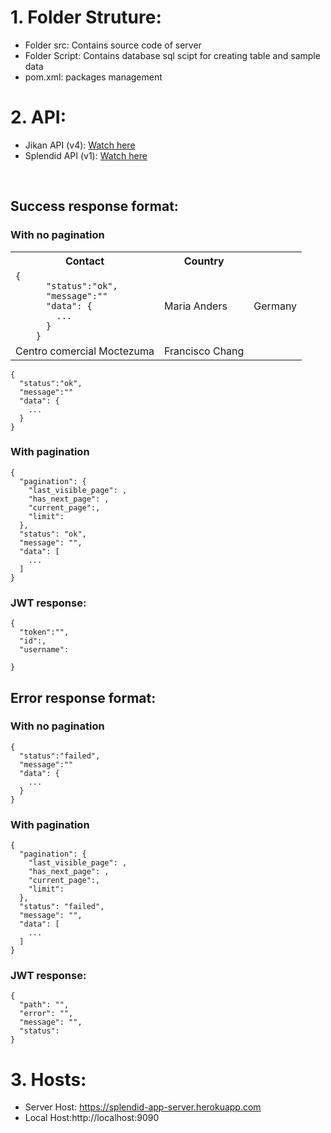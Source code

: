 # 1. Folder Struture:

- Folder src: Contains source code of server
- Folder Script: Contains database sql scipt for creating table and sample data
- pom.xml: packages management

# 2. API:

-   Jikan API (v4): [Watch here](https://docs.api.jikan.moe/)
-   Splendid API (v1): [Watch here](https://documenter.getpostman.com/view/17594467/UzR1K2eW) 

<br>

## Success response format:

### With no pagination
<table>
  <tr>
    <th>Contact</th>
    <th>Country</th>
  </tr>
  <tr>
    <td><code>{
      "status":"ok",
      "message":""
      "data": {
        ...
      }
    }</code> </td>
    <td>Maria Anders</td>
    <td>Germany</td>
  </tr>
  <tr>
    <td>Centro comercial Moctezuma</td>
    <td>Francisco Chang</td>
  </tr>
</table>

                 


```
{
  "status":"ok",
  "message":""
  "data": {
    ...
  }
}
```

### With pagination

```
{
  "pagination": {
    "last_visible_page": ,
    "has_next_page": ,
    "current_page":,
    "limit":
  },
  "status": "ok",
  "message": "",
  "data": [
    ...
  ]
}
```

### JWT response:

```
{
  "token":"",
  "id":,
  "username":

}
```

## Error response format:

### With no pagination

```
{
  "status":"failed",
  "message":""
  "data": {
    ...
  }
}
```

### With pagination

```
{
  "pagination": {
    "last_visible_page": ,
    "has_next_page": ,
    "current_page":,
    "limit":
  },
  "status": "failed",
  "message": "",
  "data": [
    ...
  ]
}
```

### JWT response:

```
{
  "path": "",
  "error": "",
  "message": "",
  "status":
}
```


# 3. Hosts:
- Server Host: https://splendid-app-server.herokuapp.com
- Local Host:http://localhost:9090
